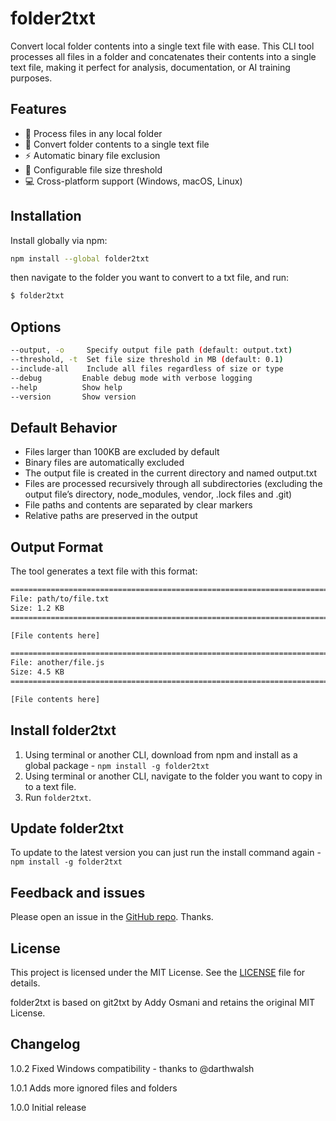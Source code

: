 # folder2txt

Convert local folder contents into a single text file with ease. This CLI tool processes all files in a folder and concatenates their contents into a single text file, making it perfect for analysis, documentation, or AI training purposes.

## Features

- 📁 Process files in any local folder
- 📝 Convert folder contents to a single text file
- ⚡ Automatic binary file exclusion
- 🔧 Configurable file size threshold
- 💻 Cross-platform support (Windows, macOS, Linux)

## Installation

Install globally via npm:

```sh
npm install --global folder2txt
```

then navigate to the folder you want to convert to a txt file, and run:

```sh
$ folder2txt
```

## Options

```sh
--output, -o     Specify output file path (default: output.txt)
--threshold, -t  Set file size threshold in MB (default: 0.1)
--include-all    Include all files regardless of size or type
--debug         Enable debug mode with verbose logging
--help          Show help
--version       Show version
```

## Default Behavior

- Files larger than 100KB are excluded by default
- Binary files are automatically excluded
- The output file is created in the current directory and named output.txt
- Files are processed recursively through all subdirectories (excluding the output file’s directory, node_modules, vendor, .lock files and .git)
- File paths and contents are separated by clear markers
- Relative paths are preserved in the output

## Output Format

The tool generates a text file with this format:

```txt
================================================================================
File: path/to/file.txt
Size: 1.2 KB
================================================================================

[File contents here]

================================================================================
File: another/file.js
Size: 4.5 KB
================================================================================

[File contents here]
```

## Install folder2txt

1. Using terminal or another CLI, download from npm and install as a global package - `npm install -g folder2txt`
2. Using terminal or another CLI, navigate to the folder  you want to copy in to a text file.
3. Run `folder2txt`.

## Update folder2txt

To update to the latest version you can just run the install command again - `npm install -g folder2txt`

## Feedback and issues

Please open an issue in the [GitHub repo](https://github.com/thetwopct/folder2txt/issues). Thanks.

## License

This project is licensed under the MIT License. See the [LICENSE](LICENSE) file for details.

folder2txt is based on git2txt by Addy Osmani and retains the original MIT License.

## Changelog

1.0.2
Fixed Windows compatibility - thanks to @darthwalsh

1.0.1
Adds more ignored files and folders

1.0.0
Initial release
